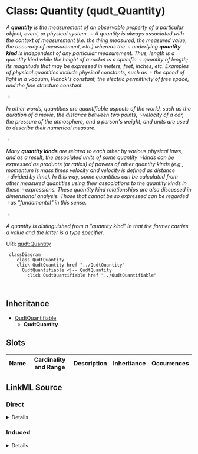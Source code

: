 

# Class: Quantity (qudt_Quantity)


_<p class="lm-para">A <b>quantity</b> is the measurement of an observable property of a particular object, event, or physical system. ␊  A quantity is always associated with the context of measurement (i.e. the thing measured, the measured value, the accuracy of measurement, etc.) whereas the ␊  underlying <b>quantity kind</b> is independent of any particular measurement. Thus, length is a quantity kind while the height of a rocket is a specific ␊  quantity of length; its magnitude that may be expressed in meters, feet, inches, etc. Examples of physical quantities include physical constants, such as ␊  the speed of light in a vacuum, Planck's constant, the electric permittivity of free space, and the fine structure constant. </p>␊<p class="lm-para">In other words, quantities are quantifiable aspects of the world, such as the duration of a movie, the distance between two points, ␊velocity of a car, the pressure of the atmosphere, and a person's weight; and units are used to describe their numerical measure.</p> ␊<p class="lm-para">Many <b>quantity kinds</b> are related to each other by various physical laws, and as a result, the associated units of some quantity ␊kinds can be expressed as products (or ratios) of powers of other quantity kinds (e.g., momentum is mass times velocity and velocity is defined as distance ␊divided by time). In this way, some quantities can be calculated from other measured quantities using their associations to the quantity kinds in these ␊expressions. These quantity kind relationships are also discussed in dimensional analysis. Those that cannot be so expressed can be regarded ␊as "fundamental" in this sense.</p>␊<p class="lm-para">A quantity is distinguished from a "quantity kind" in that the former carries a value and the latter is a type specifier.</p>_







URI: [qudt:Quantity](http://qudt.org/schema/qudt/Quantity)






```mermaid
 classDiagram
    class QudtQuantity
    click QudtQuantity href "../QudtQuantity"
      QudtQuantifiable <|-- QudtQuantity
        click QudtQuantifiable href "../QudtQuantifiable"
      
      
```





## Inheritance
* [QudtQuantifiable](../classes/QudtQuantifiable.md)
    * **QudtQuantity**



## Slots

| Name | Cardinality and Range | Description | Inheritance | Occurrences |
| ---  | --- | --- | --- | --- |














## LinkML Source

<!-- TODO: investigate https://stackoverflow.com/questions/37606292/how-to-create-tabbed-code-blocks-in-mkdocs-or-sphinx -->

### Direct

<details>

```yaml
name: qudt_Quantity
conforms_to: No schema conformance document specified
description: "<p class=\"lm-para\">A <b>quantity</b> is the measurement of an observable\
  \ property of a particular object, event, or physical system. \r␊  A quantity is\
  \ always associated with the context of measurement (i.e. the thing measured, the\
  \ measured value, the accuracy of measurement, etc.) whereas the \r␊  underlying\
  \ <b>quantity kind</b> is independent of any particular measurement. Thus, length\
  \ is a quantity kind while the height of a rocket is a specific \r␊  quantity of\
  \ length; its magnitude that may be expressed in meters, feet, inches, etc. Examples\
  \ of physical quantities include physical constants, such as \r␊  the speed of light\
  \ in a vacuum, Planck's constant, the electric permittivity of free space, and the\
  \ fine structure constant. </p>\r␊<p class=\"lm-para\">In other words, quantities\
  \ are quantifiable aspects of the world, such as the duration of a movie, the distance\
  \ between two points, \r␊velocity of a car, the pressure of the atmosphere, and\
  \ a person's weight; and units are used to describe their numerical measure.</p>\
  \ \r␊<p class=\"lm-para\">Many <b>quantity kinds</b> are related to each other by\
  \ various physical laws, and as a result, the associated units of some quantity\
  \ \r␊kinds can be expressed as products (or ratios) of powers of other quantity\
  \ kinds (e.g., momentum is mass times velocity and velocity is defined as distance\
  \ \r␊divided by time). In this way, some quantities can be calculated from other\
  \ measured quantities using their associations to the quantity kinds in these \r\
  ␊expressions. These quantity kind relationships are also discussed in dimensional\
  \ analysis. Those that cannot be so expressed can be regarded \r␊as \"fundamental\"\
  \ in this sense.</p>\r␊<p class=\"lm-para\">A quantity is distinguished from a \"\
  quantity kind\" in that the former carries a value and the latter is a type specifier.</p>"
title: Quantity
from_schema: sawgraph-kg
source: http://qudt.org/2.1/schema/qudt
rank: 1000
is_a: qudt_Quantifiable
class_uri: qudt:Quantity

```
</details>

### Induced

<details>

```yaml
name: qudt_Quantity
conforms_to: No schema conformance document specified
description: "<p class=\"lm-para\">A <b>quantity</b> is the measurement of an observable\
  \ property of a particular object, event, or physical system. \r␊  A quantity is\
  \ always associated with the context of measurement (i.e. the thing measured, the\
  \ measured value, the accuracy of measurement, etc.) whereas the \r␊  underlying\
  \ <b>quantity kind</b> is independent of any particular measurement. Thus, length\
  \ is a quantity kind while the height of a rocket is a specific \r␊  quantity of\
  \ length; its magnitude that may be expressed in meters, feet, inches, etc. Examples\
  \ of physical quantities include physical constants, such as \r␊  the speed of light\
  \ in a vacuum, Planck's constant, the electric permittivity of free space, and the\
  \ fine structure constant. </p>\r␊<p class=\"lm-para\">In other words, quantities\
  \ are quantifiable aspects of the world, such as the duration of a movie, the distance\
  \ between two points, \r␊velocity of a car, the pressure of the atmosphere, and\
  \ a person's weight; and units are used to describe their numerical measure.</p>\
  \ \r␊<p class=\"lm-para\">Many <b>quantity kinds</b> are related to each other by\
  \ various physical laws, and as a result, the associated units of some quantity\
  \ \r␊kinds can be expressed as products (or ratios) of powers of other quantity\
  \ kinds (e.g., momentum is mass times velocity and velocity is defined as distance\
  \ \r␊divided by time). In this way, some quantities can be calculated from other\
  \ measured quantities using their associations to the quantity kinds in these \r\
  ␊expressions. These quantity kind relationships are also discussed in dimensional\
  \ analysis. Those that cannot be so expressed can be regarded \r␊as \"fundamental\"\
  \ in this sense.</p>\r␊<p class=\"lm-para\">A quantity is distinguished from a \"\
  quantity kind\" in that the former carries a value and the latter is a type specifier.</p>"
title: Quantity
from_schema: sawgraph-kg
source: http://qudt.org/2.1/schema/qudt
rank: 1000
is_a: qudt_Quantifiable
class_uri: qudt:Quantity

```
</details>